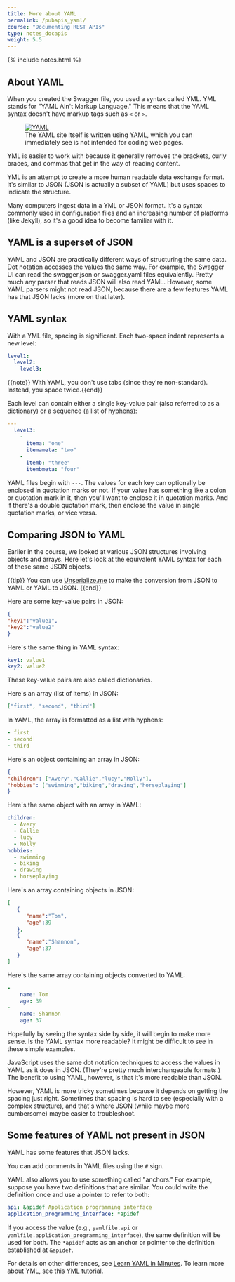 ```yaml
---
title: More about YAML
permalink: /pubapis_yaml/
course: "Documenting REST APIs"
type: notes_docapis
weight: 5.5
---
```

{% include notes.html %}

## About YAML

When you created the Swagger file, you used a syntax called YML. YML stands for "YAML Ain't Markup Language." This means that the YAML syntax doesn't have markup tags such as `<` or `>`.

<figure><a href="http://yaml.org/"><img src="{{ "/images/restapicourse/yamlscreenshot.png" | prepend: site.baseurl }}" alt="YAML" /></a><figcaption>The YAML site itself is written using YAML, which you can immediately see is not intended for coding web pages.</figcaption></figure>
 
YML is easier to work with because it generally removes the brackets, curly braces, and commas that get in the way of reading content. 

YML is an attempt to create a more human readable data exchange format. It's similar to JSON (JSON is actually a subset of YAML) but uses spaces to indicate the structure. 

Many computers ingest data in a YML or JSON format. It's a syntax commonly used in configuration files and an increasing number of platforms (like Jekyll), so it's a good idea to become familiar with it.

## YAML is a superset of JSON

YAML and JSON are practically different ways of structuring the same data. Dot notation accesses the values the same way. For example, the Swagger UI can read the swagger.json or swagger.yaml files equivalently. Pretty much any parser that reads JSON will also read YAML. However, some YAML parsers might not read JSON, because there are a few features YAML has that JSON lacks (more on that later).

## YAML syntax

With a YML file, spacing is significant. Each two-space indent represents a new level:

```yaml
level1:
  level2:
    level3:
```

{{note}} With YAML, you don't use tabs (since they're non-standard). Instead, you space twice.{{end}}

Each level can contain either a single key-value pair (also referred to as a dictionary) or a sequence (a list of hyphens):

```yaml
---
  level3: 
    - 
      itema: "one"
      itemameta: "two"
    - 
      itemb: "three"
      itembmeta: "four"
```

YAML files begin with `---`. The values for each key can optionally be enclosed in quotation marks or not. If your value has something like a colon or quotation mark in it, then you'll want to enclose it in quotation marks. And if there's a double quotation mark, then enclose the value in single quotation marks, or vice versa.

## Comparing JSON to YAML

Earlier in the course, we looked at various JSON structures involving objects and arrays. Here let's look at the equivalent YAML syntax for each of these same JSON objects. 

{{tip}} You can use <a href="http://www.unserialize.me/">Unserialize.me</a> to make the conversion from JSON to YAML or YAML to JSON. {{end}}

Here are some key-value pairs in JSON:

```json
{
"key1":"value1",
"key2":"value2"
}
```

Here's the same thing in YAML syntax:

```yaml
key1: value1
key2: value2
```

These key-value pairs are also called dictionaries.

Here's an array (list of items) in JSON:

```json
["first", "second", "third"]
```

In YAML, the array is formatted as a list with hyphens:

```yaml
- first
- second
- third
```

Here's an object containing an array in JSON:

```json
{
"children": ["Avery","Callie","lucy","Molly"],
"hobbies": ["swimming","biking","drawing","horseplaying"]
}
```

Here's the same object with an array in YAML:

```yaml
children:
  - Avery
  - Callie
  - lucy
  - Molly
hobbies:
  - swimming
  - biking
  - drawing
  - horseplaying
```

Here's an array containing objects in JSON:

```json
[  
   {  
      "name":"Tom",
      "age":39
   },
   {  
      "name":"Shannon",
      "age":37
   }
]
```

Here's the same array containing objects converted to YAML:

```yaml
-
    name: Tom
    age: 39
-
    name: Shannon
    age: 37
```
   
Hopefully by seeing the syntax side by side, it will begin to make more sense. Is the YAML syntax more readable? It might be difficult to see in these simple examples.

JavaScript uses the same dot notation techniques to access the values in YAML as it does in JSON. (They're pretty much interchangeable formats.) The benefit to using YAML, however, is that it's more readable than JSON. 

However, YAML is more tricky sometimes because it depends on getting the spacing just right. Sometimes that spacing is hard to see (especially with a complex structure), and that's where JSON (while maybe more cumbersome) maybe easier to troubleshoot.

## Some features of YAML not present in JSON

YAML has some features that JSON lacks. 

You can add comments in YAML files using the `#` sign. 

YAML also allows you to use something called "anchors." For example, suppose you have two definitions that are similar. You could write the definition once and use a pointer to refer to both:

```yaml
api: &apidef Application programming interface
application_programming_interface: *apidef
```

If you access the value (e.g., `yamlfile.api` or `yamlfile.application_programming_interface`), the same definition will be used for both. The `*apidef` acts as an anchor or pointer to the definition established at `&apidef`.

For details on other differences, see [Learn YAML in Minutes](http://learnxinyminutes.com/docs/yaml/).
To learn more about YML, see this [YML tutorial](http://rhnh.net/2011/01/31/yaml-tutorial). 

